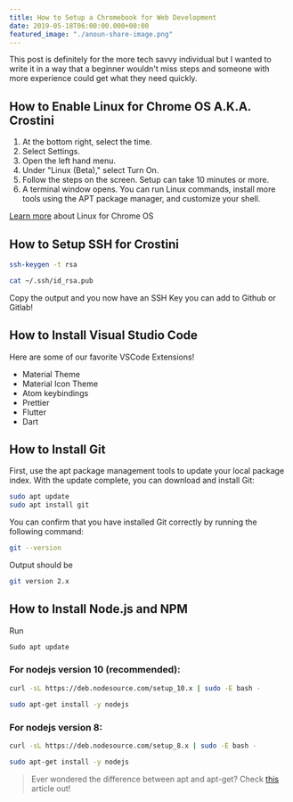 ```yaml
---
title: How to Setup a Chromebook for Web Development
date: 2019-05-18T06:00:00.000+00:00
featured_image: "./anoun-share-image.png"
---
```


This post is definitely for the more tech savvy individual but I wanted to write it in a way that a beginner wouldn't miss steps and someone with more experience could get what they need quickly.


## How to Enable Linux for Chrome OS A.K.A. Crostini

1. At the bottom right, select the time. 
2. Select Settings.
3. Open the left hand menu.
4. Under "Linux (Beta)," select Turn On.
5. Follow the steps on the screen. Setup can take 10 minutes or more.
6. A terminal window opens. You can run Linux commands, install more tools using the APT package manager, and customize your shell.

[Learn more](https://support.google.com/chromebook/answer/9145439?hl=en) about Linux for Chrome OS

## How to Setup SSH for Crostini

```bash
ssh-keygen -t rsa
```

```bash
cat ~/.ssh/id_rsa.pub
```

Copy the output and you now have an SSH Key you can add to Github or Gitlab!

## How to Install Visual Studio Code

Here are some of our favorite VSCode Extensions!

* Material Theme
* Material Icon Theme
* Atom keybindings
* Prettier
* Flutter
* Dart


## How to Install Git

First, use the apt package management tools to update your local package index. With the update complete, you can download and install Git:

```bash
sudo apt update
sudo apt install git
```

You can confirm that you have installed Git correctly by running the following command:

```bash
git --version
```
Output should be

```bash
git version 2.x
```

## How to Install Node.js and NPM

Run
```bash
Sudo apt update
```
 
### For nodejs version 10 (recommended):

```bash
curl -sL https://deb.nodesource.com/setup_10.x | sudo -E bash -

sudo apt-get install -y nodejs
```

### For nodejs version 8:

```bash
curl -sL https://deb.nodesource.com/setup_8.x | sudo -E bash -

sudo apt-get install -y nodejs
```
 
> Ever wondered the difference between apt and apt-get?
> Check [this](https://itsfoss.com/>apt-vs-apt-get-difference/) article out!
